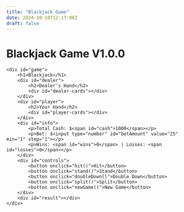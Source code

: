 ```yaml
---
title: "Blackjack Game"
date: 2024-10-10T12:17:00Z
draft: false
---
```


# Blackjack Game V1.0.0

<div id="blackjack-game"></div>

<script src="/js/blackjack.js"></script>
<link rel="stylesheet" href="/css/blackjack.css">

    <div id="game">
        <h1>Blackjack</h1>
        <div id="dealer">
            <h2>Dealer's Hand</h2>
            <div id="dealer-cards"></div>
        </div>
        <div id="player">
            <h2>Your Hand</h2>
            <div id="player-cards"></div>
        </div>
        <div id="info">
            <p>Total Cash: $<span id="cash">1000</span></p>
            <p>Bet: $<input type="number" id="betAmount" value="25" min="1" step="1"></p>
            <p>Wins: <span id="wins">0</span> | Losses: <span id="losses">0</span></p>
        </div>
        <div id="controls">
            <button onclick="hit()">Hit</button>
            <button onclick="stand()">Stand</button>
            <button onclick="doubleDown()">Double Down</button>
            <button onclick="split()">Split</button>
            <button onclick="newGame()">New Game</button>
        </div>
        <div id="result"></div>
    </div>